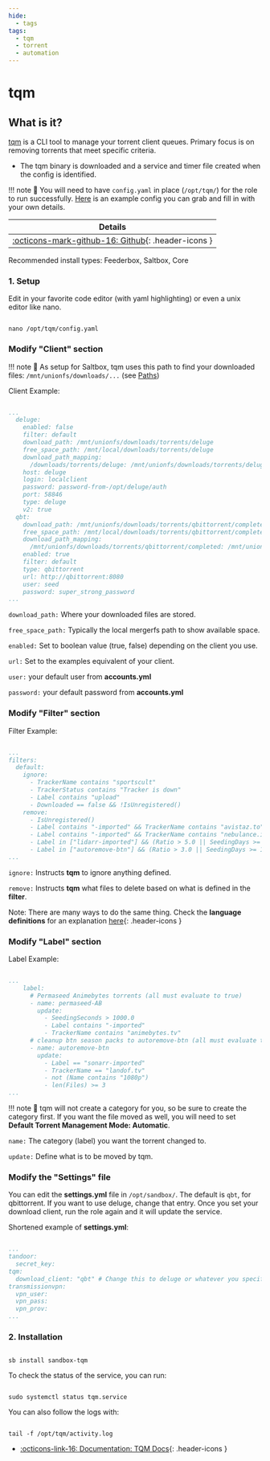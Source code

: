 ```yaml
---
hide:
  - tags
tags:
  - tqm
  - torrent
  - automation
---
```


# tqm

## What is it?

[tqm](https://github.com/autobrr/tqm) is a CLI tool to manage your torrent client queues. Primary focus is on removing torrents that meet specific criteria.

- The tqm binary is downloaded and a service and timer file created when the config is identified.

!!! note
      📢 You will need to have `config.yaml` in place (`/opt/tqm/`) for the role to run successfully.  [Here](https://github.com/autobrr/tqm#example-configuration) is an example config you can grab and fill in with your own details.

| Details     |
|-------------|
| [:octicons-mark-github-16: Github](https://github.com/autobrr/tqm){: .header-icons }|

Recommended install types: Feederbox, Saltbox, Core

### 1. Setup

Edit in your favorite code editor  (with yaml highlighting) or even a unix editor like nano.

``` shell

nano /opt/tqm/config.yaml

```

### Modify "Client" section

!!! note
      📢 As setup for Saltbox, tqm uses this path to find your downloaded files:  `/mnt/unionfs/downloads/...` (see [Paths](../../saltbox/basics/paths.md#media))

Client Example:

```yaml

...
  deluge:
    enabled: false
    filter: default
    download_path: /mnt/unionfs/downloads/torrents/deluge
    free_space_path: /mnt/local/downloads/torrents/deluge
    download_path_mapping:
      /downloads/torrents/deluge: /mnt/unionfs/downloads/torrents/deluge
    host: deluge
    login: localclient
    password: password-from-/opt/deluge/auth
    port: 58846
    type: deluge
    v2: true
  qbt:
    download_path: /mnt/unionfs/downloads/torrents/qbittorrent/completed
    free_space_path: /mnt/local/downloads/torrents/qbittorrent/completed
    download_path_mapping:
      /mnt/unionfs/downloads/torrents/qbittorrent/completed: /mnt/unionfs/downloads/torrents/qbittorrent/completed
    enabled: true
    filter: default
    type: qbittorrent
    url: http://qbittorrent:8080
    user: seed
    password: super_strong_password
...

```

`download_path:` Where your downloaded files are stored.

`free_space_path:` Typically the local mergerfs path to show available space.

`enabled:` Set to boolean value (true, false) depending on the client you use.

`url:` Set to the examples equivalent of your client.

`user:` your default user from **accounts.yml**

`password:` your default password from **accounts.yml**

### Modify "Filter" section

Filter Example:

```yaml

...
filters:
  default:
    ignore:
      - TrackerName contains "sportscult"
      - TrackerStatus contains "Tracker is down"
      - Label contains "upload"
      - Downloaded == false && !IsUnregistered()
    remove:
      - IsUnregistered()
      - Label contains "-imported" && TrackerName contains "avistaz.to" && (Ratio > 2.0 || SeedingDays >= 21.0)
      - Label contains "-imported" && TrackerName contains "nebulance.io" && SeedingDays >= 6.0
      - Label in ["lidarr-imported"] && (Ratio > 5.0 || SeedingDays >= 25.0)
      - Label in ["autoremove-btn"] && (Ratio > 3.0 || SeedingDays >= 15.0)
...

```

`ignore:` Instructs **tqm** to ignore anything defined.

`remove:` Instructs **tqm** what files to delete based on what is defined in the **filter**.

Note: There are many ways to do the same thing. Check the **language definitions** for an explanation [here](https://github.com/antonmedv/expr/blob/586b86b462d22497d442adbc924bfb701db3075d/docs/Language-Definition.md){: .header-icons }

### Modify "Label" section

Label Example:

```yaml

...
    label:
      # Permaseed Animebytes torrents (all must evaluate to true)
      - name: permaseed-AB
        update:
          - SeedingSeconds > 1000.0
          - Label contains "-imported"
          - TrackerName contains "animebytes.tv"
      # cleanup btn season packs to autoremove-btn (all must evaluate to true)
      - name: autoremove-btn
        update:
          - Label == "sonarr-imported"
          - TrackerName == "landof.tv"
          - not (Name contains "1080p")
          - len(Files) >= 3
...

```

!!! note
      📢 tqm will not create a category for you, so be sure to create the category first. If you
      want the file moved as well, you will need to set **Default Torrent Management Mode: Automatic**.

`name:` The category (label) you want the torrent changed to.

`update:` Define what is to be moved by tqm.

### Modify the "Settings" file

You can edit the **settings.yml** file in `/opt/sandbox/`. The default is `qbt`, for qbittorrent. If you want to use deluge, change that entry. Once you set your download client, run the role again and it will update the service.

Shortened example of **settings.yml**:

```yaml

...
tandoor:
  secret_key:
tqm:
  download_client: "qbt" # Change this to deluge or whatever you specify in config.yaml
transmissionvpn:
  vpn_user:
  vpn_pass:
  vpn_prov:
...

```

### 2. Installation

``` shell

sb install sandbox-tqm

```

To check the status of the service, you can run:

```shell

sudo systemctl status tqm.service

```

You can also follow the logs with:

```shell

tail -f /opt/tqm/activity.log

```

- [:octicons-link-16: Documentation: TQM Docs](https://github.com/autobrr/tqm){: .header-icons }
